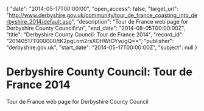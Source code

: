 {
  "date": "2014-05-17T00:00:00", 
  "open_access": false, 
  "target_url": "http://www.derbyshire.gov.uk/community/tour_de_france_coasting_into_derbyshire_2014/default.asp", 
  "description": "Tour de France web page for Derbyshire County Council\r\n", 
  "end_date": "2014-08-05T00:00:00Z", 
  "title": "Derbyshire County Council: Tour de France 2014", 
  "record_id": "20140517T000000/tK2pgLnm2rsXOHWtOYw/gQ==", 
  "publisher": "derbyshire.gov.uk", 
  "start_date": "2014-05-17T00:00:00Z", 
  "subject": null
}

# Derbyshire County Council: Tour de France 2014

Tour de France web page for Derbyshire County Council
